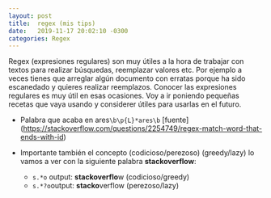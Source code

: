 ```yaml
---
layout: post
title:  regex (mis tips)
date:   2019-11-17 20:02:10 -0300
categories: Regex
---
```

Regex (expresiones regulares) son muy útiles a la hora de trabajar con textos para realizar búsquedas, reemplazar valores etc. Por ejemplo a veces tienes que arreglar algún documento con erratas porque ha sido escanedado y quieres realizar reemplazos. Conocer las expresiones regulares es muy útil en esas ocasiones. Voy a ir poniendo pequeñas recetas que vaya usando y considerer útiles para usarlas en el futuro.

- Palabra que acaba en ares`\b\p{L}*ares\b` [fuente] (https://stackoverflow.com/questions/2254749/regex-match-word-that-ends-with-id)
- Importante también el concepto (codicioso/perezoso) (greedy/lazy) lo vamos a ver con la siguiente palabra **stackoverflow**:

	- `s.*o` output: **stackoverflo**w (codicioso/greedy)
	- `s.*?o`output: **stacko**verflow (perezoso/lazy)

[ver wikipedia]: https://es.wikipedia.org/wiki/Expresi%C3%B3n_regular